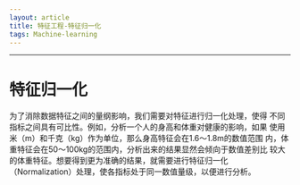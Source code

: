 ```yaml
---
layout: article
title: 特征工程-特征归一化
tags: Machine-learning
---
```


<!-- If you see this page, that means you have setup your site. enjoy! :ghost: :ghost: :ghost:

You may want to [config the site](https://tianqi.name/jekyll-TeXt-theme/docs/en/configuration) or [writing a post](https://tianqi.name/jekyll-TeXt-theme/docs/en/writing-posts) next. Please feel free to [create an issue](https://github.com/kitian616/jekyll-TeXt-theme/issues) or [send me email](mailto:kitian616@outlook.com) if you have any questions. -->

<!--more-->

<!-- ---

If you like TeXt, don't forget to give me a star. :star2:

[![Star This Project](https://img.shields.io/github/stars/kitian616/jekyll-TeXt-theme.svg?label=Stars&style=social)](https://github.com/kitian616/jekyll-TeXt-theme/) -->

---

# 特征归一化

为了消除数据特征之间的量纲影响，我们需要对特征进行归一化处理，使得
不同指标之间具有可比性。例如，分析一个人的身高和体重对健康的影响，如果
使用米（m）和千克（kg）作为单位，那么身高特征会在1.6～1.8m的数值范围
内，体重特征会在50～100kg的范围内，分析出来的结果显然会倾向于数值差别比
较大的体重特征。想要得到更为准确的结果，就需要进行特征归一化
（Normalization）处理，使各指标处于同一数值量级，以便进行分析。




